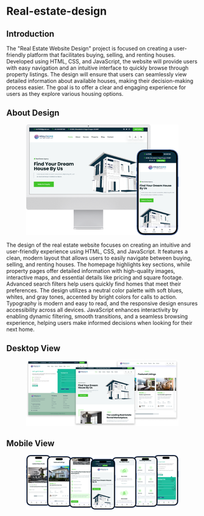 # Real-estate-design

<h2>Introduction</h2>
<p>The "Real Estate Website Design" project is focused on creating a user-friendly platform that facilitates buying, selling, and renting houses. Developed using HTML, CSS, and JavaScript, the website will provide users with easy navigation and an intuitive interface to quickly browse through property listings. The design will ensure that users can seamlessly view detailed information about available houses, making their decision-making process easier. The goal is to offer a clear and engaging experience for users as they explore various housing options.</p>

<h2>About Design</h2>
<p align="center">
  <img src="phone and desktop.png" width=400px />
</p>
<p>The design of the real estate website focuses on creating an intuitive and user-friendly experience using HTML, CSS, and JavaScript. It features a clean, modern layout that allows users to easily navigate between buying, selling, and renting houses. The homepage highlights key sections, while property pages offer detailed information with high-quality images, interactive maps, and essential details like pricing and square footage. Advanced search filters help users quickly find homes that meet their preferences. The design utilizes a neutral color palette with soft blues, whites, and gray tones, accented by bright colors for calls to action. Typography is modern and easy to read, and the responsive design ensures accessibility across all devices. JavaScript enhances interactivity by enabling dynamic filtering, smooth transitions, and a seamless browsing experience, helping users make informed decisions when looking for their next home.</p>

<h2>Desktop View</h2>
<p align="center">
  <img src="desktop view.png" width=400px />
</p>

<h2>Mobile View</h2>
<p align="center">
  <img src="phone view.png" width=400px />
</p>
